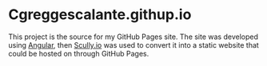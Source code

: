 # Cgreggescalante.githup.io

This project is the source for my GitHub Pages site. The site was developed using [Angular](https://angular.io/), then [Scully.io](https://scully.io/) was used to convert it into a static website that could be hosted on through GitHub Pages.
